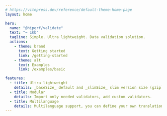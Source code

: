 ```yaml
---
# https://vitepress.dev/reference/default-theme-home-page
layout: home

hero:
  name: "@hiperf/validate"
  text: "~ 1kb"
  tagline: Simple. Ultra lightweight. Data validation solution.
  actions:
    - theme: brand
      text: Getting started
      link: /getting-started
    - theme: alt
      text: Examples
      link: /examples/basic

features:
  - title: Ultra lightweight
    details: _baseSize_ default and _slimSize_ slim version size (gzip).
  - title: Modular
    details: Import only needed validators, add custom validators.
  - title: Multilanguage
    details: Multilanguage support, you can define your own translations.
---
```


